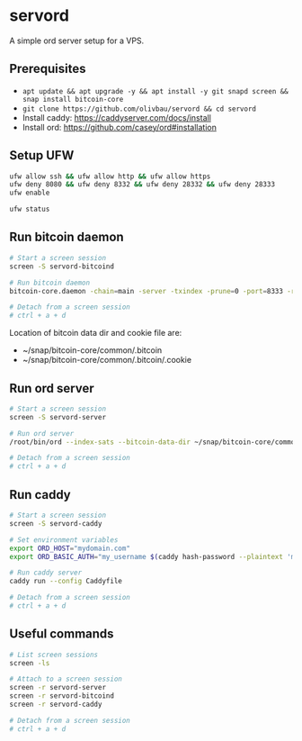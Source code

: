 # servord

A simple ord server setup for a VPS.

## Prerequisites

* `apt update && apt upgrade -y && apt install -y git snapd screen && snap install bitcoin-core`
* `git clone https://github.com/olivbau/servord && cd servord`
* Install caddy: https://caddyserver.com/docs/install
* Install ord: https://github.com/casey/ord#installation

## Setup UFW
```bash
ufw allow ssh && ufw allow http && ufw allow https
ufw deny 8080 && ufw deny 8332 && ufw deny 28332 && ufw deny 28333
ufw enable

ufw status
```

## Run bitcoin daemon

```bash
# Start a screen session
screen -S servord-bitcoind

# Run bitcoin daemon
bitcoin-core.daemon -chain=main -server -txindex -prune=0 -port=8333 -rpcport=8332

# Detach from a screen session
# ctrl + a + d
```

Location of bitcoin data dir and cookie file are:
* ~/snap/bitcoin-core/common/.bitcoin
* ~/snap/bitcoin-core/common/.bitcoin/.cookie


## Run ord server

```bash
# Start a screen session
screen -S servord-server

# Run ord server
/root/bin/ord --index-sats --bitcoin-data-dir ~/snap/bitcoin-core/common/.bitcoin server --address 127.0.0.1 --http-port 8080

# Detach from a screen session
# ctrl + a + d
```

## Run caddy

```bash
# Start a screen session
screen -S servord-caddy

# Set environment variables
export ORD_HOST="mydomain.com"
export ORD_BASIC_AUTH="my_username $(caddy hash-password --plaintext 'my_password')"

# Run caddy server
caddy run --config Caddyfile

# Detach from a screen session
# ctrl + a + d
```

## Useful commands

```bash
# List screen sessions
screen -ls

# Attach to a screen session
screen -r servord-server
screen -r servord-bitcoind
screen -r servord-caddy

# Detach from a screen session
# ctrl + a + d
```
